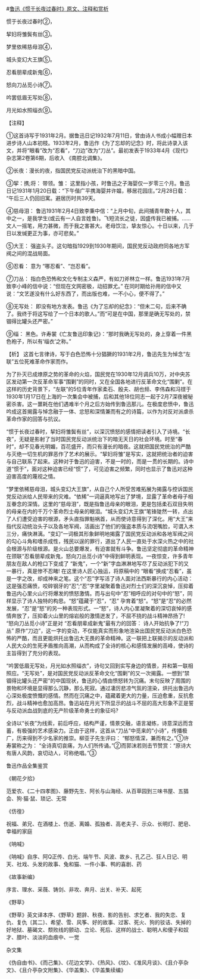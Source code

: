 #[鲁迅《惯于长夜过春时》原文、注释和赏析](https://www.vrrw.net/wx/9307.html)

惯于长夜过春时②，

挈妇将雏鬓有丝③。

梦里依稀慈母泪④，

城头变幻大王旗⑤。

忍看朋辈成新鬼⑥，

怒向刀丛觅小诗⑦。

吟罢低眉无写处⑧，

月光如水照缁衣⑨。

【注释】

①这首诗写于1931年2月。据鲁迅日记1932年7月11日，曾由诗人书成小幅赠日本进步诗人山本初枝。1933年2月，鲁迅作《为了忘却的记念》时，将此诗录入该文，并将“眼看”改为“忍看”，“刀边”改为“刀丛”。最初发表于1933年4月《现代》杂志第2卷第6期，后收入 《南腔北调集》。

②长夜：漫长的夜，指国民党反动派统治下的黑暗中国。

③挈：携;将： 带领。雏： 这里指小孩，时鲁迅之子海婴仅一岁零三个月。鲁迅日记1931年1月20日载：“下午偕广平携海婴并许媪，移居花园庄。”2月28日载： “午后三人仍回旧寓。避居历时共39天。

④慈母泪： 鲁迅1931年2月4日致李秉中信：“上月中旬，此间捕青年数十人，其中之一，是我学生(或云有一人自言姓鲁)。飞短流长之徒，因盛传我已被捕。……文人一摇笔，用力甚微，而于我之害甚大。老母饮泣，挚友惊心。十日以来，几于日以发缄更正为事，亦可悲矣。”

⑤大王： 强盗头子。这句暗指1929到1930年期间，国民党反动政府同各地方军阀之间的混战局面。

⑥忍看： 意为 “哪忍看”、“岂忍看”。

⑦刀丛： 指白色恐怖和文化专制主义森严，有如刀斧林立一样。鲁迅1931年7月致李小峰的信中说：“但现在文网密极，动招罪尤。” 在同时期给孙用的信中又说：“文艺遂没有什么好东西了，而出版也难，一不小心，便不得了。”

⑧无写处： 即没有地方发表。鲁迅《为了忘却的纪念》：“但末二句，后来不确了。我终于将这写给了一个日本的歌人。”而“可是在中国，那里是确无写处的，禁锢得比罐头还严密。”

⑨缁： 黑色。许寿裳《亡友鲁迅印象记》：“那时我确无写处的，身上穿着一件黑色袍子，所以有‘缁衣’之称。”



【析】 这首七言律诗，写于白色恐怖十分猖獗的1931年2月，鲁迅先生为悼念“左联”五位死难革命作家而作。

为了扑灭已成燎原之势的革命的火焰，国民党在1930年12月调兵10万，对中央苏区发动第一次反革命军事“围剿”的同时，又在全国各地进行反革命文化“围剿”。在这样的历史背景下，“左联”的5位青年作家柔石、殷夫、胡也频、李伟森和冯铿于1930年1月17日在上海的一次集会中被捕，后和其他18位同志一起于2月7深夜被秘密杀害。这一噩耗在他们遇难半个月之后方始传到鲁迅那儿。在极度悲愤中，鲁迅吟成这首揭露与悼念融于一体、忿怒和深情兼而有之的诗篇，以作为对反对派虐杀革命作家的回答与抗议。

“惯于长夜过春时，挈妇将雏鬓有丝”，以深沉愤怒的感情把读者引入了诗境。“长夜”，无疑是影射了当时国民党反动派统治下的暗无天日的社会环境。时至“春时”，却不见春光明媚，百花盛开，而只有漫长的暗夜。这就把国民党统治的严酷与灭绝一切生机的罪恶作了艺术的展示。“挈妇将雏”是写实，这就把统治者的迫害与自己联系了起来。这种对于鲁迅的迫害，不是一时的，而是一贯的长期的。诗中道“惯于”，面对这种迫害已经“惯”了，可见迫害之频繁，同时也显示了鲁迅对这种迫害高度的蔑视之情。

“梦里依稀慈母泪，城头变幻大王旗”，从自己个人所受苦难拓展为揭露与控诉国民党反动派给人民带来的灾难。“依稀”一词逼真地写出了梦境，显露了革命者母子相互眷念的深情。这里的“慈母泪”，既是指鲁迅母亲的眼泪，更是包括柔石双目失明的母亲在内的千万个革命烈士母亲的眼泪。“城头变幻大王旗”笔锋陡然一转，点出了人们遭受迫害的根源，矛头直指罪魁祸首，从而使诗意得到了深化。用“大王”来指代反动统治头子以及各地军阀，活画出了他们的强盗本质与流氓嘴脸，可谓入木三分，痛快淋漓。“变幻”一词极其形象鲜明地揭露了国民党反动派和各地军阀之间的勾心斗角和嗜杀成性，残民以逞的罪行，道出了人民一直处于水深火热之中的社会根源与阶级根源。是火山总要爆发，有迫害就有斗争。鲁迅坚定彻底的革命精神在颈联“忍看朋辈成新鬼，怒向刀丛觅小诗”中得到鲜明表现。一夜惊变，许多青年朋友在敌人的枪口下变成了 “新鬼”，一个“新”字血淋淋地写尽了反动派犯下的又一暴行，真是惨不忍睹! 在这里诗人匠心独运，将原稿中的 “眼看”换成“忍看”，虽是一字之改，却成神来之笔。这个“忍”字写活了诗人面对法西斯暴行的内心活动：这是强忍痛愤，咬碎钢牙的“忍”;“忍”字里凝聚着鲁迅对烈士们的深沉哀悼，压抑着鲁迅内心里火山行将爆发的愤怒激情。而与出句中“忍”相呼应的对句中的“怒”，同样显示了诗人独特的构思。“怒”蕴藏于“忍”，“忍” 孕育着“怒”。“怒”是“忍”的必然发展，“忍”是“怒”的另一种表现形式。一“怒”，诗人内心里凝聚着的深切哀悼的感情奔放了，压抑着火山里的熔岩般的激情迸发了，不屈不挠的战斗精神昂扬了! “怒向刀丛觅小诗”正是对 “忍看朋辈成新鬼”最有力的回答： 诗人开始抗争了!“刀丛” 原作“刀边”，这一字的变动，不仅能真实而形象地渲染出国民党反动派白色恐怖的严酷，而且更能烘托出鲁迅大无畏的革命精神。这一联把上联揭示的反动派和人民大众的生死矛盾推向高潮，从而构成了全诗的核心和感情发展的高峰，使诗的主旨得到了充分的表现。

“吟罢低眉无写处，月光如水照缁衣”，诗句又回到实写身边的情景，并和第一联相照应。“无写处”，是对国民党反动派反革命文化“围剿”的又一次揭露。一想到“禁锢得比罐头还严密”的中国现状，鲁迅的心情由愤怒转为沉痛。末句反映了周围的景物和环境是显得那么沉静，那么死寂。通过凄厉悲凉气氛的渲染，烘托出鲁迅内心深处极度愤慨的感情。然而在沉痛之中，蕴藏着更大的力量，压迫愈重，反抗愈烈，战斗精神也愈加高昂。鲁迅站在月光下所显示的战斗不屈的高大形象不正是誓与反动派血战到底的无产阶级革命勇士的象征吗?

全诗以“长夜”为线索，前后呼应，结构严谨，情景交融，语言凝练，诗意深远而含蓄，有极强的艺术感染力。正由于这样，这首从“刀丛”中觅来的“小诗”，传播极广，历来得到不少名家的推崇。柳亚子先生评曰： “郁怒情深，兼而有之。”①许寿裳称之为： “全诗真切哀痛，为人们所传诵。”②而郭沫若则击节赞赏：“原诗大有唐人风韵，哀切动人，可称绝唱。”③

鲁迅作品全集鉴赏

《朝花夕拾》

范爱农、《二十四孝图》、藤野先生、阿长与山海经、从百草园到三味书屋、五猖会、狗·猫·鼠、琐记、无常

《仿徨》

祝福、弟兄、在酒楼上、伤逝、离婚、孤独者、高老夫子、示众、长明灯、肥皂、幸福的家庭

《呐喊》

《呐喊》自序、阿Q正传、白光、端午节、风波、故乡、孔乙己、狂人日记、明天、社戏、头发的故事、兔和猫、一件小事、鸭的喜剧、药

《故事新编》

序言、理水、采薇、铸剑、非攻、奔月、出关、补天、起死

《野草》

《野草》英文译本序、《野草》题辞、秋夜、影的告别、求乞者、我的失恋、复仇、复仇〔其二〕、希望、雪、风筝、好的故事、过客、死火、狗的驳诘、失掉的好地狱、墓碣文、颓败线的颤动、立论、死后、这样的战士、聪明人和傻子和奴才、腊叶、淡淡的血痕中、一觉

杂文集

《伪自由书》、《而己集》、《花边文学》、《热风》、《坟》、《准风月谈》、《且介亭杂文》、《且介亭杂文附集》、《华盖集》、《华盖集续编》

